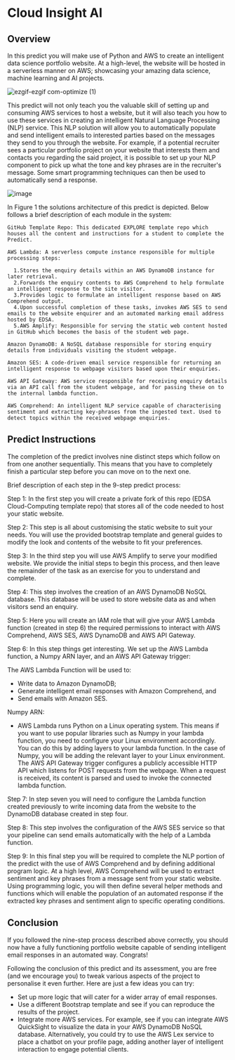 # Cloud Insight AI

## Overview

In this predict you will make use of Python and AWS to create an intelligent data science portfolio website. At a high-level, the website will be hosted in a serverless manner on AWS; showcasing your amazing data science, machine learning and AI projects.

![ezgif-ezgif com-optimize (1)](https://github.com/user-attachments/assets/cc58b960-7657-4d9b-b38a-3e14fc431dac)

This predict will not only teach you the valuable skill of setting up and consuming AWS services to host a website, but it will also teach you how to use these services in creating an intelligent Natural Language Processing (NLP) service. This NLP solution will allow you to automatically populate and send intelligent emails to interested parties based on the messages they send to you through the website. For example, if a potential recruiter sees a particular portfolio project on your website that interests them and contacts you regarding the said project, it is possible to set up your NLP component to pick up what the tone and key phrases are in the recruiter's message. Some smart programming techniques can then be used to automatically send a response.

![image](https://github.com/user-attachments/assets/6fb74bae-8f50-4907-ab0f-a5f1ecacb583)

In Figure 1 the solutions architecture of this predict is depicted. Below follows a brief description of each module in the system:

 ``` 
GitHub Template Repo: This dedicated EXPLORE template repo which houses all the content and instructions for a student to complete the Predict.

 AWS Lambda: A serverless compute instance responsible for multiple processing steps:

   1.Stores the enquiry details within an AWS DynamoDB instance for later retrieval.
   2.Forwards the enquiry contents to AWS Comprehend to help formulate an intelligent response to the site visitor.
   3.Provides logic to formulate an intelligent response based on AWS Comprehend output.
   4.Upon successful completion of these tasks, invokes AWS SES to send emails to the website enquirer and an automated marking email address hosted by EDSA.
   5.AWS Amplify: Responsible for serving the static web content hosted in GitHub which becomes the basis of the student web page.

Amazon DynamoDB: A NoSQL database responsible for storing enquiry details from individuals visiting the student webpage.

Amazon SES: A code-driven email service responsible for returning an intelligent response to webpage visitors based upon their enquiries.

AWS API Gateway: AWS service responsible for receiving enquiry details via an API call from the student webpage, and for passing these on to the internal lambda function.

AWS Comprehend: An intelligent NLP service capable of characterising sentiment and extracting key-phrases from the ingested text. Used to detect topics within the received webpage enquiries.
 ``` 
## Predict Instructions

The completion of the predict involves nine distinct steps which follow on from one another sequentially. This means that you have to completely finish a particular step before you can move on to the next one.

Brief description of each step in the 9-step predict process:

Step 1: In the first step you will create a private fork of this repo (EDSA Cloud-Computing template repo) that stores all of the code needed to host your static website.

Step 2: This step is all about customising the static website to suit your needs. You will use the provided bootstrap template and general guides to modify the look and contents of the website to fit your preferences.

Step 3: In the third step you will use AWS Amplify to serve your modified website. We provide the initial steps to begin this process, and then leave the remainder of the task as an exercise for you to understand and complete.

Step 4: This step involves the creation of an AWS DynamoDB NoSQL database. This database will be used to store website data as and when visitors send an enquiry.

Step 5: Here you will create an IAM role that will give your AWS Lambda function (created in step 6) the required permissions to interact with AWS Comprehend, AWS SES, AWS DynamoDB and AWS API Gateway.

Step 6: In this step things get interesting. We set up the AWS Lambda function, a Numpy ARN layer, and an AWS API Gateway trigger:

The AWS Lambda Function will be used to:

* Write data to Amazon DynamoDB;
* Generate intelligent email responses with Amazon Comprehend, and
* Send emails with Amazon SES.

Numpy ARN:

* AWS Lambda runs Python on a Linux operating system. This means if you want to use popular libraries such as Numpy in your lambda function, you need to configure your Linux environment accordingly. You can do this by 
  adding layers to your lambda function. In the case of Numpy, you will be adding the relevant layer to your Linux environment.
  The AWS API Gateway trigger configures a publicly accessible HTTP API which listens for POST requests from the webpage. When a request is received, its content is parsed and used to invoke the connected lambda 
  function.

Step 7: In step seven you will need to configure the Lambda function created previously to write incoming data from the website to the DynamoDB database created in step four.

Step 8: This step involves the configuration of the AWS SES service so that your pipeline can send emails automatically with the help of a Lambda function.

Step 9: In this final step you will be required to complete the NLP portion of the predict with the use of AWS Comprehend and by defining additional program logic. At a high level, AWS Comprehend will be used to extract sentiment and key phrases from a message sent from your static website. Using programming logic, you will then define several helper methods and functions which will enable the population of an automated response if the extracted key phrases and sentiment align to specific operating conditions.

## Conclusion

If you followed the nine-step process described above correctly, you should now have a fully functioning portfolio website capable of sending intelligent email responses in an automated way. Congrats!

Following the conclusion of this predict and its assessment, you are free (and we encourage you) to tweak various aspects of the project to personalise it even further. Here are just a few ideas you can try:

* Set up more logic that will cater for a wider array of email responses.
* Use a different Bootstrap template and see if you can reproduce the results of the project.
* Integrate more AWS services. For example, see if you can integrate AWS QuickSight to visualize the data in your AWS DynamoDB NoSQL database. Alternatively, you could try to use the AWS Lex service to place a chatbot 
  on your profile page, adding another layer of intelligent interaction to engage potential clients.
